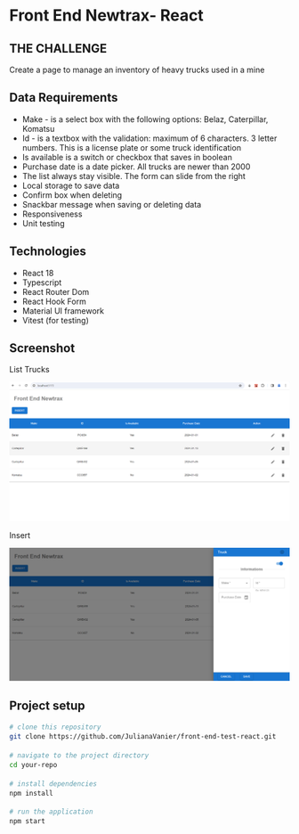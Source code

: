 # Front End Newtrax- React

## THE CHALLENGE

Create a page to manage an inventory of heavy trucks used in a mine

## Data Requirements

- Make - is a select box with the following options: Belaz, Caterpillar, Komatsu
- Id - is a textbox with the validation: maximum of 6 characters. 3 letter numbers. This is a license plate or some truck identification
- Is available is a switch or checkbox that saves in boolean
- Purchase date is a date picker. All trucks are newer than 2000
- The list always stay visible. The form can slide from the right
- Local storage to save data
- Confirm box when deleting
- Snackbar message when saving or deleting data
- Responsiveness
- Unit testing

## Technologies

- React 18
- Typescript
- React Router Dom
- React Hook Form
- Material UI framework
- Vitest (for testing)

## Screenshot

List Trucks

![Project Image](/docs/front-end-react-list.png)

Insert

![Project Image](/docs/front-end-react-insert.png)


## Project setup

```bash
# clone this repository
git clone https://github.com/JulianaVanier/front-end-test-react.git

# navigate to the project directory
cd your-repo

# install dependencies
npm install

# run the application
npm start